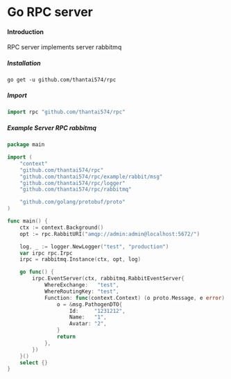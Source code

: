 # Go RPC server
#### Introduction 
RPC server implements server rabbitmq 

##### Installation 
```shell
go get -u github.com/thantai574/rpc
```
##### Import 
```go
import rpc "github.com/thantai574/rpc"
```
##### Example Server RPC rabbitmq
```go
package main

import (
	"context"
	"github.com/thantai574/rpc"
	"github.com/thantai574/rpc/example/rabbit/msg"
	"github.com/thantai574/rpc/logger"
	"github.com/thantai574/rpc/rabbitmq"

	"github.com/golang/protobuf/proto"
)

func main() {
	ctx := context.Background()
	opt := rpc.RabbitURI("amqp://admin:admin@localhost:5672/")

	log, _ := logger.NewLogger("test", "production")
	var irpc rpc.Irpc
	irpc = rabbitmq.Instance(ctx, opt, log)

	go func() {
		irpc.EventServer(ctx, rabbitmq.RabbitEventServer{
			WhereExchange:   "test",
			WhereRoutingKey: "test",
			Function: func(context.Context) (o proto.Message, e error) {
				o = &msg.PathogenDTO{
					Id:     "1231212",
					Name:   "1",
					Avatar: "2",
				}
				return
			},
		})
	}()
	select {}
}

```
##